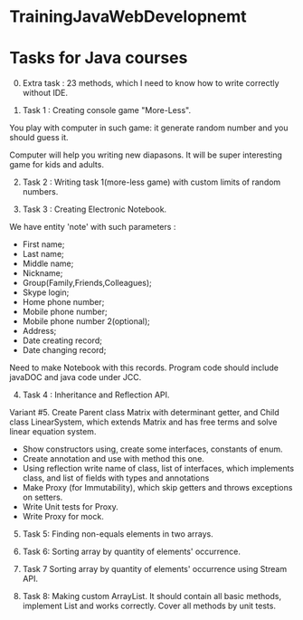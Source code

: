 # TrainingJavaWebDevelopnemt
Tasks for Java courses
=======================
0. Extra task : 
  23 methods, which I need to know how to write correctly without IDE.
  
1. Task 1 :
  Creating console game "More-Less".
 
  You play with computer in such game: it generate random 
  number and you should guess it.
  
  Computer will help you writing new diapasons. It will be super interesting game 
  for kids and adults.

2. Task 2 : 
  Writing task 1(more-less game) with custom limits of random numbers.
  
3. Task 3 : 
  Creating Electronic Notebook.
  
  We have entity 'note' with such parameters : 
  
  * First name;
  * Last name;
  * Middle name;
  * Nickname;
  * Group(Family,Friends,Colleagues);
  * Skype login;
  * Home phone number;
  * Mobile phone number;
  * Mobile phone number 2(optional);
  * Address;
  * Date creating record;
  * Date changing record;
  
  Need to make Notebook with this records. Program code should include javaDOC and 
  java code under JCC.
  
4. Task 4 : 
  Inheritance and Reflection API.
  
  Variant #5. Create Parent class Matrix with determinant getter, and Child class LinearSystem, 
  which extends Matrix and has free terms and solve linear equation system.
  
  * Show constructors using, create some interfaces, constants of enum.
  * Create annotation and use with method this one.
  * Using reflection write name of class, list of interfaces, which implements class, and list of fields with types and annotations
  * Make Proxy (for Immutability), which skip getters and throws exceptions on setters.
  * Write Unit tests for Proxy.
  * Write Proxy for mock.
  
5. Task 5:
  Finding non-equals elements in two arrays.
  
6. Task 6:
  Sorting array by quantity of elements' occurrence.
  
7. Task 7
  Sorting array by quantity of elements' occurrence using Stream API.
  
8. Task 8:
  Making custom ArrayList. It should contain all basic methods, implement List and works correctly. Cover all methods by unit tests.
